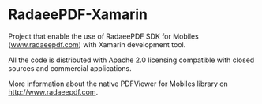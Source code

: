 RadaeePDF-Xamarin
=================

Project that enable the use of RadaeePDF SDK for Mobiles (www.radaeepdf.com) with Xamarin development tool.

All the code is distributed with Apache 2.0 licensing compatible with closed sources and commercial applications.

More information about the native PDFViewer for Mobiles library on http://www.radaeepdf.com.
